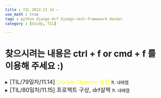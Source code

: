 ```yaml
---
title : TIL 2022.11.14 ~
use_math : true
tags : python django drf django-rest-framework docker
category : [Study, TIL]

---
```

찾으시려는 내용은 ctrl + f or cmd + f 를 이용해 주세요 :)
=====

<details>
<summary><span style = "font-size : 1.3em;">[TIL/79일차/11.14] <span style="color : yellow;">Docker Opencv 설정</span> </span>ft. 내배캠</summary>
<div markdown ="1">

## ImportError: libGL.so.1: cannot open shared object file: No such file or directory

ubuntu22.04.1에서 파이썬 3.10.8 이미지에 opencv를 설치하고 실행을 하는데 아래와 같은 에러가 났다.

`ImportError: libGL.so.1: cannot open shared object file: No such file or directory`

찾아보니 libgl1-mesa-glx라는 것이 설치가 안됐기 때문이고

해결 방법은

이미지 빌드하는 파일인 Dockerfile에 설치하는 구문을 추가해 주면 된다.

```shell
RUN apt-get update
RUN apt-get -y install libgl1-mesa-glx
```

## ubuntu 버전 확인
`$ lsb_release -a`

</div>
</details>



<details>
<summary><span style = "font-size : 1.3em;">[TIL/80일차/11.15] <span style="">프로젝트 구상, drf살짝</span> </span>ft. 내배캠</summary>
<div markdown ="1">
프로젝트 기능에 대한 회의, 아이디어 구상과 와이어 프레임, 정책을 생각하는 하루였고 drf에 대하여 약간 공부하는 하루였습니다.
</div>
</details>
